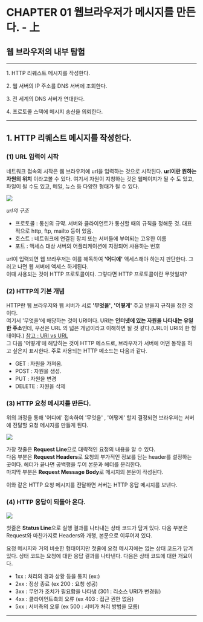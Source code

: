 # CHAPTER 01 웹브라우저가 메시지를 만든다. - 上

## 웹 브라우저의 내부 탐험

---

1\.  HTTP 리퀘스트 메시지를 작성한다.   

2\.  웹 서버의 IP 주소를 DNS 서버에 조회한다.   

3\.  전 세계의 DNS 서버가 연대한다.   

4\.  프로토콜 스택에 메시지 송신을 의뢰한다.   


---

## 1\. HTTP 리퀘스트 메시지를 작성한다.

### (1) URL 입력이 시작

네트워크 접속의 시작은 웹 브라우저에 url을 입력하는 것으로 시작된다. **url이란 원하는 자원의 위치** 이라고볼 수 있다. 여기서 자원이 지칭하는 것은 웹페이지가 될 수 도 있고, 파일이 될 수도 있고, 메일, 뉴스 등 다양한 형태가 될 수 있다.

![](https://img1.daumcdn.net/thumb/R1280x0/?scode=mtistory2&fname=https%3A%2F%2Fk.kakaocdn.net%2Fdn%2FmBmkD%2FbtqD7XEW6K5%2FMJZTjCdETIiVIY4yYfjf60%2Fimg.png)

_url의 구조_

-   프로토콜 : 통신의 규약. 서버와 클라이언트가 통신할 때의 규칙을 정해둔 것. 대표적으로 http, ftp, mailto 등이 있음.
-   호스트 : 네트워크에 연결된 장치 또는 서버들에 부여되는 고유한 이름
-   포트 : 액세스 대상 서버의 어플리케이션에 지정되어 사용하는 번호


url이 입력되면 웹 브라우저는 이를 해독하여 **'어디에'** 액세스해야 하는지 판단한다. 그러고 나면 웹 서버에 액세스 하게된다.  
이때 사용되는 것이 HTTP 프로토콜이다. 그렇다면 HTTP 프로토콜이란 무엇일까?

### (2) HTTP의 기본 개념

HTTP란 웹 브라우저와 웹 서버가 서로 **'무엇을'**, **'어떻게'** 주고 받을지 규칙을 정한 것이다.  
여기서 '무엇을'에 해당하는 것이 URI이다. URI는 **인터넷에 있는 자원을 나타내는 유일한 주소**인데, 우선은 URL 의 넓은 개념이라고 이해하면 될 것 같다.(URL이 URI의 한 형태이다.) [참고 : URI vs URL](https://velog.io/@pa324/%EA%B0%9C%EB%B0%9C%EC%83%81%EC%8B%9D-URI-URL-%EC%B0%A8%EC%9D%B4-%EC%A0%95%EB%A6%AC)  
그 다음 '어떻게'에 해당하는 것이 HTTP 메소드로, 브라우저가 서버에 어떤 동작을 하고 싶은지 표시한다. 주로 사용되는 HTTP 메소드는 다음과 같다.

-   GET : 자원을 가져옴.
-   POST : 자원을 생성.
-   PUT : 자원을 변경
-   DELETE : 자원을 삭제

### (3) HTTP 요청 메시지를 만든다.

위의 과정을 통해 '어디에' 접속하여 '무엇을' , '어떻게' 할지 결정되면 브라우저는 서버에 전달할 요청 메시지를 만들게 된다.

![](https://img1.daumcdn.net/thumb/R1280x0/?scode=mtistory2&fname=https%3A%2F%2Fk.kakaocdn.net%2Fdn%2FbLBxmP%2FbtqD7GQZiKf%2FfkdVaW0RkVmtjPesJOLsFK%2Fimg.png)

  
가장 첫줄은 **Request Line**으로 대략적인 요청의 내용을 알 수 있다.  
다음 부분은 **Request Headers**로 요청의 부가적인 정보를 담는 header를 설정하는 곳이다. 헤더가 끝나면 공백행을 두어 본문과 헤더를 분리한다.  
마지막 부분은 **Request Message Body**로 메시지의 본문이 작성된다.

이와 같은 HTTP 요청 메시지를 전달하면 서버는 HTTP 응답 메시지를 보낸다.

### (4) HTTP 응답이 되돌아 온다.

![](https://img1.daumcdn.net/thumb/R1280x0/?scode=mtistory2&fname=https%3A%2F%2Fk.kakaocdn.net%2Fdn%2FbkwMfN%2FbtqD8hJYOwe%2FC7safhCXjiQpcatjhni5Tk%2Fimg.png)

첫줄은 **Status Line**으로 실행 결과를 나타내는 상태 코드가 담겨 있다.
다음 부분은 Request와 마찬가지로 Headers와 개행, 본문으로 이루어져 있다.

요청 메시지와 거의 비슷한 형태이지만 첫줄에 요청 메시지에는 없는 상태 코드가 담겨 있다.
상태 코드는 요청에 대한 응답 결과를 나타낸다. 다음은 상태 코드에 대한 개요이다.
- 1xx : 처리의 경과 상황 등을 통지 (ex:)
- 2xx : 정상 종료 (ex  200 : 요청 성공)
- 3xx : 무언가 조치가 필요함을 나타냄 (301 : 리소스 URI가 변경됨)
- 4xx : 클라이언트측의 오류 (ex 403 : 접근 권한 없음)
- 5xx : 서버측의 오류 (ex 500 : 서버가 처리 방법을 모름)
---
